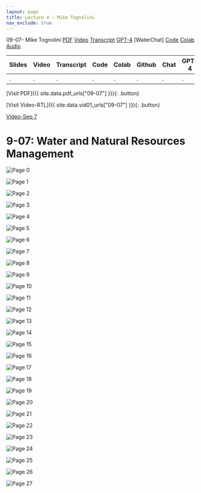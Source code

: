 ```yaml
---
layout: page
title: Lecture 4 – Mike Tognolini
nav_exclude: true
---
```


09-07- Mike Tognolini
[PDF](https://drive.google.com/file/d/1dxSa8vN5dNn2B6koovQp4m0JVq3zxOYE/view?usp=drive_link)
[Video]()
[Transcript]()
[GPT-4]()
[WaterChat]
[Code]()
[Colab]()
[Audio]()

| Slides | Video | Transcript | Code | Colab | Github | Chat | GPT-4 | LLaMA | Galactica |
| ------ | ----- | ---------- | ---- | ----- | ------ | ---- | ----- | ----- | --------- |
| .      | .     | .          | .    | .     | .      | .    | .     | .     | .          |


[Visit PDF]({{ site.data.pdf_urls["09-07"] }}){: .button}

[Visit Video-RTL]({{ site.data.vid01_urls["09-07"] }}){: .button}

[Video-Sep 7](https://kaf.berkeley.edu/media/t/1_rlixiefx/269232482)

# 9-07: Water and Natural Resources Management
![Page 0]( /CivEng112/assets/slides/09-07/09-07_Lecture.pdf-page0.png )

![Page 1]( /CivEng112/assets/slides/09-07/09-07_Lecture.pdf-page1.png )

![Page 2]( /CivEng112/assets/slides/09-07/09-07_Lecture.pdf-page2.png )

![Page 3]( /CivEng112/assets/slides/09-07/09-07_Lecture.pdf-page3.png )

![Page 4]( /CivEng112/assets/slides/09-07/09-07_Lecture.pdf-page4.png )

![Page 5]( /CivEng112/assets/slides/09-07/09-07_Lecture.pdf-page5.png )

![Page 6]( /CivEng112/assets/slides/09-07/09-07_Lecture.pdf-page6.png )

![Page 7]( /CivEng112/assets/slides/09-07/09-07_Lecture.pdf-page7.png )

![Page 8]( /CivEng112/assets/slides/09-07/09-07_Lecture.pdf-page8.png )

![Page 9]( /CivEng112/assets/slides/09-07/09-07_Lecture.pdf-page9.png )

![Page 10]( /CivEng112/assets/slides/09-07/09-07_Lecture.pdf-page10.png )

![Page 11]( /CivEng112/assets/slides/09-07/09-07_Lecture.pdf-page11.png )

![Page 12]( /CivEng112/assets/slides/09-07/09-07_Lecture.pdf-page12.png )

![Page 13]( /CivEng112/assets/slides/09-07/09-07_Lecture.pdf-page13.png )

![Page 14]( /CivEng112/assets/slides/09-07/09-07_Lecture.pdf-page14.png )

![Page 15]( /CivEng112/assets/slides/09-07/09-07_Lecture.pdf-page15.png )

![Page 16]( /CivEng112/assets/slides/09-07/09-07_Lecture.pdf-page16.png )

![Page 17]( /CivEng112/assets/slides/09-07/09-07_Lecture.pdf-page17.png )

![Page 18]( /CivEng112/assets/slides/09-07/09-07_Lecture.pdf-page18.png )

![Page 19]( /CivEng112/assets/slides/09-07/09-07_Lecture.pdf-page19.png )

![Page 20]( /CivEng112/assets/slides/09-07/09-07_Lecture.pdf-page20.png )

![Page 21]( /CivEng112/assets/slides/09-07/09-07_Lecture.pdf-page21.png )

![Page 22]( /CivEng112/assets/slides/09-07/09-07_Lecture.pdf-page22.png )

![Page 23]( /CivEng112/assets/slides/09-07/09-07_Lecture.pdf-page23.png )

![Page 24]( /CivEng112/assets/slides/09-07/09-07_Lecture.pdf-page24.png )

![Page 25]( /CivEng112/assets/slides/09-07/09-07_Lecture.pdf-page25.png )

![Page 26]( /CivEng112/assets/slides/09-07/09-07_Lecture.pdf-page26.png )

![Page 27]( /CivEng112/assets/slides/09-07/09-07_Lecture.pdf-page27.png )

